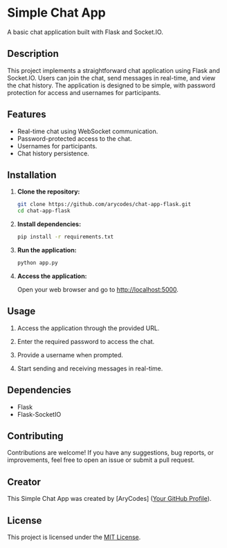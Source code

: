 # Simple Chat App

A basic chat application built with Flask and Socket.IO.

## Description

This project implements a straightforward chat application using Flask and Socket.IO. Users can join the chat, send messages in real-time, and view the chat history. The application is designed to be simple, with password protection for access and usernames for participants.

## Features

- Real-time chat using WebSocket communication.
- Password-protected access to the chat.
- Usernames for participants.
- Chat history persistence.

## Installation

1. **Clone the repository:**
   
   ```bash
   git clone https://github.com/arycodes/chat-app-flask.git
   cd chat-app-flask
   ```

2. **Install dependencies:**

   ```bash
   pip install -r requirements.txt
   ```

3. **Run the application:**

   ```bash
   python app.py
   ```

4. **Access the application:**

   Open your web browser and go to [http://localhost:5000](http://localhost:5000).

## Usage

1. Access the application through the provided URL.

2. Enter the required password to access the chat.

3. Provide a username when prompted.

4. Start sending and receiving messages in real-time.

## Dependencies

- Flask
- Flask-SocketIO

## Contributing

Contributions are welcome! If you have any suggestions, bug reports, or improvements, feel free to open an issue or submit a pull request.

## Creator

This Simple Chat App was created by [AryCodes] ([Your GitHub Profile](https://github.com/arycodes)).

## License

This project is licensed under the [MIT License](LICENSE).